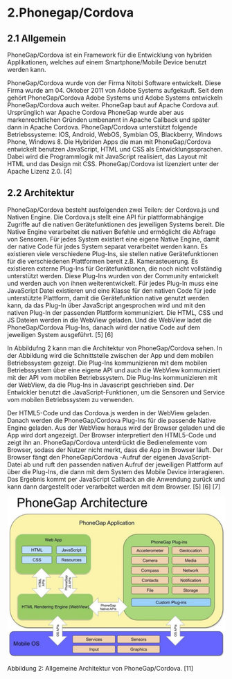 # 2.Phonegap/Cordova

## 2.1 Allgemein 
PhoneGap/Cordova ist ein Framework für die Entwicklung von hybriden Applikationen, welches auf einem Smartphone/Mobile Device benutzt werden kann.

PhoneGap/Cordova wurde von der Firma Nitobi Software entwickelt. Diese Firma wurde am 04. Oktober 2011 von Adobe Systems aufgekauft. Seit dem gehört PhoneGap/Cordova Adobe Systems und Adobe Systems entwickeln PhoneGap/Cordova auch weiter. PhoneGap baut auf Apache Cordova auf. Ursprünglich war Apache Cordova PhoneGap wurde aber aus markenrechtlichen Gründen umbenannt in Apache Callback und später dann in Apache Cordova. PhoneGap/Cordova unterstützt folgende Betriebssysteme: IOS, Android, WebOS, Symbian OS, Blackberry, Windows Phone, Windows 8. Die Hybriden Apps die man mit PhoneGap/Cordova entwickelt benutzen JavaScript, HTML und CSS als Entwicklungssprachen. Dabei wird die Programmlogik mit JavaScript realisiert, das Layout mit HTML und das Design mit CSS. PhoneGap/Cordova ist lizenziert unter der Apache Lizenz 2.0. [4] 

## 2.2 Architektur

PhoneGap/Cordova besteht ausfolgenden zwei Teilen: der Cordova.js und Nativen Engine. Die Cordova.js stellt eine API für plattformabhängige Zugriffe auf die nativen Gerätefunktionen des jeweiligen Systems bereit. Die Native Engine verarbeitet die nativen Befehle und ermöglicht die Abfrage von Sensoren. Für jedes System existiert eine eigene Native Engine, damit der native Code für jedes System separat verarbeitet werden kann. Es existieren viele verschiedene Plug-Ins, sie stellen native Gerätefunktionen für die verschiedenen Plattformen bereit z.B. Kamerasteuerung. Es existieren externe Plug-Ins für Gerätefunktionen, die noch nicht vollständig unterstützt werden. Diese Plug-Ins wurden von der Community entwickelt und werden auch von ihnen weiterentwickelt. Für jedes Plug-In muss eine JavaScript Datei existieren und eine Klasse für den nativen Code für jede unterstützte Plattform, damit die Gerätefunktion native genutzt werden kann, da das Plug-In über JavaScript angesprochen wird und mit den nativen Plug-In der passenden Plattform kommuniziert. Die HTML, CSS und JS Dateien werden in die WebView geladen. Und die WebView ladet die PhoneGap/Cordova Plug-Ins, danach wird der native Code auf dem jeweiligen System ausgeführt. [5] [6]

In Abbildufng 2 kann man die Architektur von PhoneGap/Cordova sehen. In der Abbildung wird die Schnittstelle zwischen der App und dem mobilen Betriebssystem gezeigt. Die Plug-Ins kommunizieren mit dem mobilen Betriebssystem über eine eigene API und auch die WebView kommuniziert mit der API vom mobilen Betriebssystem. Die Plug-Ins kommunizieren mit der WebView, da die Plug-Ins in Javascript geschrieben sind. Der Entwickler benutzt die JavaScript-Funktionen, um die Sensoren und Service vom mobilen Betriebssystem zu verwenden.

Der HTML5-Code und das Cordova.js werden in der WebView geladen. Danach werden die PhoneGap/Cordova Plug-Ins für die passende Native Engine geladen. Aus der WebView heraus wird der Browser geladen und die App wird dort angezeigt. Der Browser interpretiert den HTML5-Code und zeigt ihn an. PhoneGap/Cordova unterdrückt die Bedienelemente vom Browser, sodass der Nutzer nicht merkt, dass die App im Browser läuft. Der Browser fängt den PhoneGap/Cordova -Aufruf der eigenen JavaScript-Datei ab und ruft den passenden nativen Aufruf der jeweiligen Plattform auf über die Plug-Ins, die dann mit dem System des Mobile Device interagieren. Das Ergebnis kommt per JavaScript Callback an die Anwendung zurück und kann dann dargestellt oder verarbeitet werden mit dem Browser.  [5] [6] [7]

![Abbildung 2: Allgemeine Architektur von PhoneGap/Cordova.](/assets/phonegap-cordova-architektur.jpg)

Abbildung 2: Allgemeine Architektur von PhoneGap/Cordova. [11]
